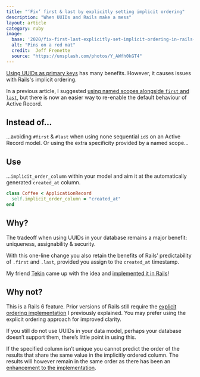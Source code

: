```yaml
---
title: "‘Fix’ first & last by explicitly setting implicit ordering"
description: "When UUIDs and Rails make a mess"
layout: article
category: ruby
image:
  base: '2020/fix-first-last-explicitly-set-implicit-ordering-in-rails-with-uuids'
  alt: "Pins on a red mat"
  credit:  Jeff Frenette
  source: "https://unsplash.com/photos/Y_AWfh0kGT4"
---
```


[Using UUIDs as primary keys](/ruby/choose-uuids-for-model-ids-in-rails) has many benefits. However, it causes issues with Rails's implicit ordering.

In a previous article, I suggested [using named scopes alongside `first` and `last`](/ruby/first-and-last-may-not-mean-what-you-think), but there is now an easier way to re-enable the default behaviour of Active Record.


## Instead of...

...avoiding `#first` & `#last` when using none sequential `id`s on an Active Record model. Or using the extra specificity provided by a named scope...


## Use

...`implicit_order_column` within your model and aim it at the automatically generated `created_at` column.

```ruby
class Coffee < ApplicationRecord
  self.implicit_order_column = "created_at"
end
```


## Why?

The tradeoff when using UUIDs in your database remains a major benefit: uniqueness, assignability & security.

With this one-line change you also retain the benefits of Rails’ predictability of `.first` and `.last`, provided you assign to the `created_at` timestamp.

My friend [Tekin](https://tekin.co.uk) came up with the idea and [implemented it in Rails](https://github.com/rails/rails/pull/34480)!


## Why not?

This is a Rails 6 feature. Prior versions of Rails still require the [explicit ordering implementation](/ruby/first-and-last-may-not-mean-what-you-think) I previously explained. You may prefer using the explicit ordering approach for improved clarity.

If you still do not use UUIDs in your data model, perhaps your database doesn’t support them, there’s little point in using this.

If the specified column isn’t unique you cannot predict the order of the results that share the same value in the implicitly ordered column. The results will however remain in the same order as there has been an [enhancement to the implementation](https://github.com/rails/rails/pull/37626).
